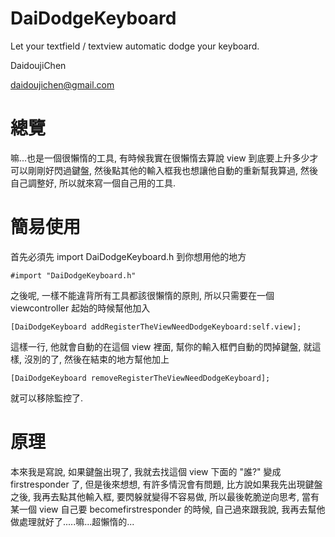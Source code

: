 DaiDodgeKeyboard
================

Let your textfield / textview automatic dodge your keyboard.

DaidoujiChen

daidoujichen@gmail.com

總覽
================
嘛...也是一個很懶惰的工具, 有時候我實在很懶惰去算說 view 到底要上升多少才可以剛剛好閃過鍵盤, 然後點其他的輸入框我也想讓他自動的重新幫我算過, 然後自己調整好, 所以就來寫一個自己用的工具.

簡易使用
================
首先必須先 import DaiDodgeKeyboard.h 到你想用他的地方

    #import "DaiDodgeKeyboard.h"
    
之後呢, 一樣不能違背所有工具都該很懶惰的原則, 所以只需要在一個 viewcontroller 起始的時候幫他加入

    [DaiDodgeKeyboard addRegisterTheViewNeedDodgeKeyboard:self.view];
    
這樣一行, 他就會自動的在這個 view 裡面, 幫你的輸入框們自動的閃掉鍵盤, 就這樣, 沒別的了,
然後在結束的地方幫他加上

    [DaiDodgeKeyboard removeRegisterTheViewNeedDodgeKeyboard];
    
就可以移除監控了.

原理
================
本來我是寫說, 如果鍵盤出現了, 我就去找這個 view 下面的 "誰?" 變成 firstresponder 了, 但是後來想想, 有許多情況會有問題,
比方說如果我先出現鍵盤之後, 我再去點其他輸入框, 要閃躲就變得不容易做, 所以最後乾脆逆向思考, 當有某一個 view 自己要 becomefirstresponder 的時候, 自己過來跟我說, 我再去幫他做處理就好了.....嘛...超懶惰的...






